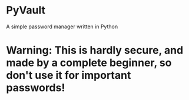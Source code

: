 # PyVault
A simple password manager written in Python

# Warning: This is hardly secure, and made by a complete beginner, so don't use it for important passwords!
